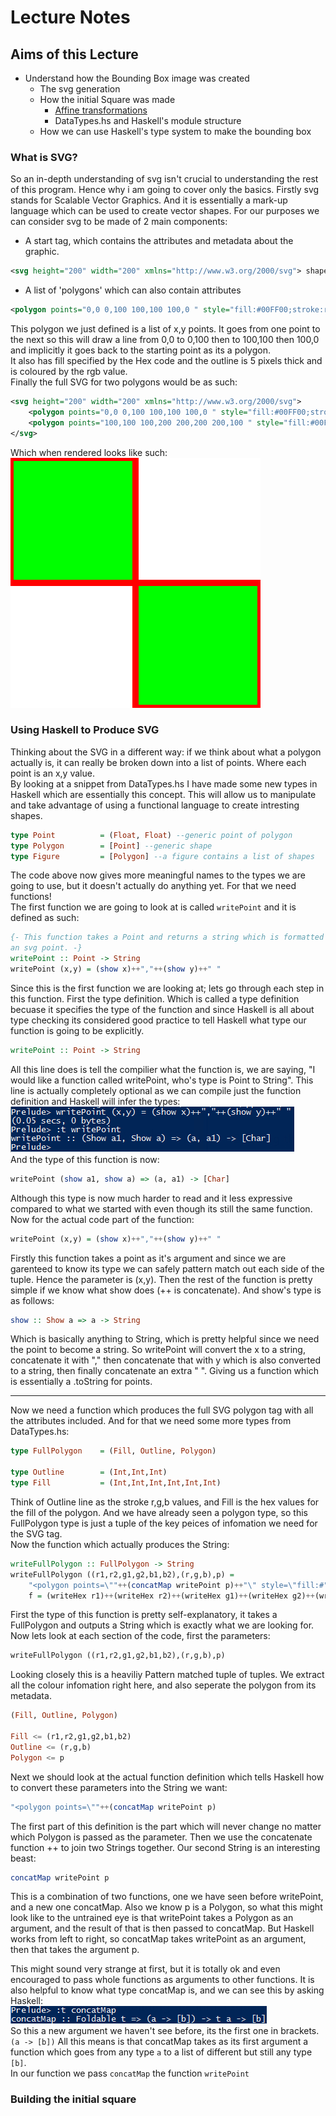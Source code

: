 # Lecture Notes

## Aims of this Lecture

* Understand how the Bounding Box image was created
  * The svg generation
  * How the initial Square was made
    * [Affine transformations](https://en.wikipedia.org/wiki/Affine_transformation)
    * DataTypes.hs and Haskell's module structure
  * How we can use Haskell's type system to make the bounding box

### What is SVG?

So an in-depth understanding of svg isn't crucial to understanding the rest of this program.
Hence why i am going to cover only the basics. Firstly svg stands for Scalable Vector Graphics.
And it is essentially a mark-up language which can be used to create vector shapes.
For our purposes we can consider svg to be made of 2 main components:
  * A start tag, which contains the attributes and metadata about the graphic.  
``` svg
<svg height="200" width="200" xmlns="http://www.w3.org/2000/svg"> shape stuff here </svg>
```

  * A list of 'polygons' which can also contain attributes  
``` svg
<polygon points="0,0 0,100 100,100 100,0 " style="fill:#00FF00;stroke:rgb(255,0,0);stroke-width:5"/>
```

This polygon we just defined is a list of x,y points. It goes from one point to the next
so this will draw a line from 0,0 to 0,100 then to 100,100 then 100,0 and
implicitly it goes back to the starting point as its a polygon.  
It also has fill specified by the Hex code and the outline is 5 pixels thick and is coloured
by the rgb value.  
Finally the full SVG for two polygons would be as such:  
``` svg
<svg height="200" width="200" xmlns="http://www.w3.org/2000/svg">
    <polygon points="0,0 0,100 100,100 100,0 " style="fill:#00FF00;stroke:rgb(255,0,0);stroke-width:5"/>
    <polygon points="100,100 100,200 200,200 200,100 " style="fill:#00FF00;stroke:rgb(255,0,0);stroke-width:5"/>
</svg>
```

Which when rendered looks like such:  
![eg1](eg1.svg)

### Using Haskell to Produce SVG

Thinking about the SVG in a different way: if we think about what a polygon actually is,
it can really be broken down into a list of points. Where each point is an x,y value.  
By looking at a snippet from DataTypes.hs I have made some new types in Haskell which 
are essentially this concept. This will allow us to manipulate and take advantage of 
using a functional language to create intresting shapes.  
``` Haskell
type Point          = (Float, Float) --generic point of polygon
type Polygon        = [Point] --generic shape
type Figure         = [Polygon] --a figure contains a list of shapes
```

The code above now gives more meaningful names to the types we are going to use, but it doesn't
actually do anything yet. For that we need functions!  
The first function we are going to look at is called `writePoint` and it is defined as such:  
``` Haskell
{- This function takes a Point and returns a string which is formatted as
an svg point. -}
writePoint :: Point -> String 
writePoint (x,y) = (show x)++","++(show y)++" "
```

Since this is the first function we are looking at; lets go through each step in this function.
First the type definition. Which is called a type definition becuase it specifies the type of the function
and since Haskell is all about type checking its considered good practice to tell Haskell what type our function
is going to be explicitly.  
``` Haskell 
writePoint :: Point -> String
```

All this line does is tell the compilier what the function is, we are saying, "I would like a function called
writePoint, who's type is Point to String". This line is actually completely optional as we can compile just the function definition and Haskell will infer the types:  
![eg2](eg2.jpg)  
And the type of this function is now:
``` Haskell
writePoint (show a1, show a) => (a, a1) -> [Char]
```

Although this type is now much harder to read and it less expressive compared to what we started with even though its still
the same function. Now for the actual code part of the function:  
``` Haskell
writePoint (x,y) = (show x)++","++(show y)++" "
```

Firstly this function takes a point as it's argument and since we are 
garenteed to know its type we can safely pattern match out each side
of the tuple. Hence the parameter is (x,y). Then the rest of the function
is pretty simple if we know what show does (++ is concatenate). And show's type is as follows:  
``` Haskell
show :: Show a => a -> String
```

Which is basically anything to String, which is pretty helpful since we need the point to become a
string. So writePoint will convert the x to a string, concatenate it with "," then
concatenate that with y which is also converted to a string, then finally concatenate
an extra " ". Giving us a function which is essentially a .toString for points.

---

Now we need a function which produces the full SVG polygon tag with all the attributes included.
And for that we need some more types from DataTypes.hs:  
``` Haskell
type FullPolygon    = (Fill, Outline, Polygon)

type Outline        = (Int,Int,Int)
type Fill           = (Int,Int,Int,Int,Int,Int)
```

Think of Outline line as the stroke r,g,b values, and Fill is the hex values
for the fill of the polygon. And we have already seen a polygon type, so this FullPolygon
type is just a tuple of the key peices of infomation we need for the SVG tag.  
Now the function which actually produces the String:  
``` Haskell
writeFullPolygon :: FullPolygon -> String
writeFullPolygon ((r1,r2,g1,g2,b1,b2),(r,g,b),p) = 
    "<polygon points=\""++(concatMap writePoint p)++"\" style=\"fill:#"++(f)++";stroke:rgb("++(show r)++","++(show g)++","++(show b)++");stroke-width:"++(show strokewidth)++"\"/>" where
    f = (writeHex r1)++(writeHex r2)++(writeHex g1)++(writeHex g2)++(writeHex b1)++(writeHex b2)
```

First the type of this function is pretty self-explanatory, it takes a FullPolygon
and outputs a String which is exactly what we are looking for. Now lets look at each section of the 
code, first the parameters:
``` Haskell
writeFullPolygon ((r1,r2,g1,g2,b1,b2),(r,g,b),p)
``` 

Looking closely this is a heaviliy Pattern matched tuple of tuples. We extract all
the colour infomation right here, and also seperate the polygon from its metadata.  
``` Haskell
(Fill, Outline, Polygon)

Fill <= (r1,r2,g1,g2,b1,b2)
Outline <= (r,g,b)
Polygon <= p
```
Next we should look at the actual function definition which tells Haskell how to convert
these parameters into the String we want:  
``` Haskell
"<polygon points=\""++(concatMap writePoint p)
```

The first part of this definition is the part which will never change no matter which 
Polygon is passed as the parameter. Then we use the concatenate function ++ to join
two Strings together. Our second String is an interesting beast:  
``` Haskell
concatMap writePoint p
```

This is a combination of two functions, one we have seen before writePoint, and a new one
concatMap. Also we know p is a Polygon, so what this might look like to the untrained eye
is that writePoint takes a Polygon as an argument, and the result of that is then
passed to concatMap. But Haskell works from left to right, so concatMap
takes writePoint as an argument, then that takes the argument p.

This might sound very strange at first, but it is totally ok and even encouraged to pass
whole functions as arguments to other functions. It is also helpful to know what type
concatMap is, and we can see this by asking Haskell:  
![eg3](eg3.jpg)  
So this a new argument we haven't see before, its the first one in brackets. `(a -> [b])` All this means is that
concatMap takes as its first argument a function which goes from any type `a` to a list
of different but still any type `[b]`.  
In our function we pass `concatMap` the function `writePoint`

### Building the initial square

